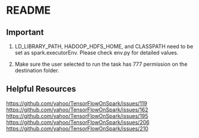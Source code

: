 # README

## Important

1. LD_LIBRARY_PATH, HADOOP_HDFS_HOME, and CLASSPATH need to be set as spark.executorEnv. Please check env.py for detailed values.

2. Make sure the user selected to run the task has 777 permission on the destination folder.

## Helpful Resources

https://github.com/yahoo/TensorFlowOnSpark/issues/119
https://github.com/yahoo/TensorFlowOnSpark/issues/162
https://github.com/yahoo/TensorFlowOnSpark/issues/195
https://github.com/yahoo/TensorFlowOnSpark/issues/206
https://github.com/yahoo/TensorFlowOnSpark/issues/210